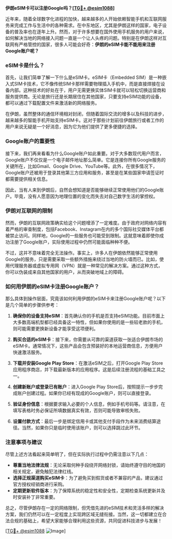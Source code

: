 **伊朗eSIM卡可以注册Google吗？[[TG💪+ @esim1088](https://t.me/s/esim1088)]**

近年来，随着全球数字化进程的加快，越来越多的人开始依赖智能手机和互联网服务来完成工作与生活中的各种需求。在中东地区，尤其是伊朗这样的国家，电子设备的普及率也在逐年上升。然而，对于许多想要在国外使用手机服务的用户来说，如何解决当地的网络接入问题一直是一个让人头疼的问题。特别是在伊朗这样对互联网有严格管控的国家，很多人可能会好奇：**伊朗的eSIM卡能不能用来注册Google账户呢？**

### eSIM卡是什么？

首先，让我们简单了解一下什么是eSIM卡。eSIM卡（Embedded SIM）是一种嵌入式SIM卡技术，它不像传统SIM卡那样需要物理插入手机中，而是直接焊接在设备内部。这种技术的好处在于，用户无需更换实体SIM卡就可以轻松切换运营商和服务提供商。无论是旅行还是长期居住在其他国家，只要支持eSIM功能的设备，都可以通过下载配置文件来激活新的网络服务。

在伊朗，虽然整体的通信环境相对封闭，但随着国际交流的增多以及科技的进步，越来越多的智能手机开始支持eSIM卡。这对于那些计划前往伊朗旅行或者工作的用户来说无疑是一个好消息，因为它为他们提供了更多便捷的选择。

### Google账户的重要性

接下来，我们再来看看为什么Google账户如此重要。对于大多数现代用户而言，Google账户不仅仅是一个电子邮件地址那么简单。它是连接你所有Google服务的关键所在，比如Gmail、Google Drive、YouTube等。此外，在很多情况下，Google账户还被用于登录其他第三方应用和服务，甚至是在某些国家申请签证时都需要提供相关信息。

因此，当有人来到伊朗后，自然会想知道是否能够继续正常使用他们的Google账户。毕竟，没有人愿意因为地理位置的变化而失去对自己数字生活的掌控权。

### 伊朗对互联网的限制

然而，伊朗的互联网政策确实给这个问题增添了一定难度。由于政府对网络内容有着严格的审查制度，包括Facebook、Instagram在内的多个国际社交媒体平台都被禁止访问。同样地，Google的一些服务也可能受到限制。这就意味着即使你成功注册了Google账户，实际使用过程中仍然可能面临种种不便。

不过，这并不意味着完全无法操作。事实上，许多人在伊朗依然能够正常使用Google的服务，只是需要采取一些额外措施来绕过当地的防火墙而已。比如，使用代理服务器或虚拟专用网（VPN）就是一种常见的解决方案。通过这种方式，你可以伪装成来自其他国家的用户，从而突破地域上的障碍。

### 如何用伊朗的eSIM卡注册Google账户？

那么具体到操作层面，究竟该如何利用伊朗的eSIM卡来注册Google账户呢？以下是几个简单的步骤供参考：

1. **确保你的设备支持eSIM**：首先确认你的手机是否支持eSIM功能。目前市面上大多数高端机型都已经具备这一特性，但如果你使用的是一些较老款的手机，则可能需要更换新设备才能享受这项便利。

2. **购买合适的eSIM卡**：接下来，你需要从可靠的渠道获取一张适合伊朗市场的eSIM卡。通常情况下，这些产品会包含预装好的本地运营商信息，方便用户快速激活服务。

3. **下载并安装Google Play Store**：在激活eSIM之后，打开Google Play Store应用程序商店，并下载最新版本的应用程序。这是后续注册流程的基础工具之一。

4. **创建新账户或登录已有账户**：进入Google Play Store后，按照提示一步步完成账户创建过程。如果你已经有现成的Google账户，则可以直接登录。

5. **验证身份信息**：根据要求输入必要的个人信息，例如手机号码等。请注意，在填写表格时务必保证所填数据真实有效，否则可能导致审核失败。

6. **设置付款方式**：最后一步是绑定信用卡或其他支付手段作为未来消费结算途径。当然，如果你只是临时使用该账户，则可以选择跳过此环节。

### 注意事项与建议

尽管上述方法看起来简单明了，但在实际执行过程中仍需注意以下几点：

- **尊重当地法律法规**：无论采取何种手段绕开网络封锁，请始终遵守目的地国的相关规定，避免触犯法律红线。
- **选择正规渠道购买eSIM卡**：为了避免买到假货或者不兼容的产品，建议通过官方授权经销商进行采购。
- **定期更新软件版本**：为了保障系统的稳定性和安全性，定期检查系统更新并及时安装补丁非常重要。

总之，尽管伊朗存在一定的网络限制，但凭借先进的eSIM技术和灵活多样的解决方案，我们仍然可以在一定程度上实现跨区域无缝衔接。当然，这一切都建立在合法合规的基础上，希望大家能够合理利用这些资源，共同促进科技进步与发展！

[[TG💪+ @esim1088](https://t.me/s/esim1088) ![Image](https://i.postimg.cc/4NQfJmqS/Snipaste-2025-05-13-00-14-12.png)]
